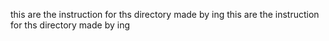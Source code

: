 this are the instruction for ths directory made by ing this are the instruction for ths directory made by ing 
